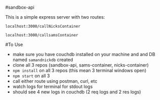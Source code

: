 #sandbox-api

This is a simple express server with two routes:

`localhost:3000/callNicksContainer`

`localhost:3000/callsamsContainer`

#To Use

- make sure you have couchdb installed on your machine and and DB named `samandnickdb` created
- clone all 3 repos (sandbox-api, sams-container, nicks-container)
- `npm install` on all 3 repos (this mean 3 terminal windows open)
- `npm start` on all 3
- call either route using postman, curl, etc
- watch logs for terminal for stdout logs
- should see 4 new logs in couchdb (2 req logs and 2 res logs)
